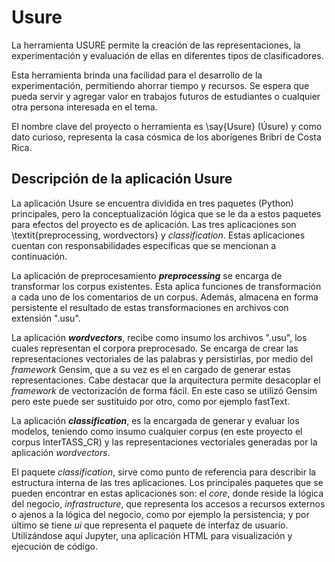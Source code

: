 # Usure

La herramienta USURE permite la creación de las representaciones, la experimentación y evaluación de ellas en diferentes tipos de clasificadores.

Esta herramienta brinda una facilidad para el desarrollo de la experimentación, permitiendo ahorrar tiempo y recursos. Se espera que pueda servir y agregar valor en trabajos futuros de estudiantes o cualquier otra persona interesada en el tema.  

El nombre clave del proyecto o herramienta es \say{Usure} (Úsure) y como dato curioso, representa la casa cósmica de los aborígenes Bribri de Costa Rica.


## Descripción de la aplicación Usure

La aplicación Usure se encuentra dividida en tres paquetes (Python) principales, pero la conceptualización lógica que se le da a estos paquetes para efectos del proyecto es de aplicación. Las tres aplicaciones son \textit{preprocessing, wordvectors} y  _classification_. Estas aplicaciones cuentan con responsabilidades específicas que se mencionan a continuación.

La aplicación de preprocesamiento **_preprocessing_** se encarga de transformar los corpus existentes.  Esta aplica funciones de transformación a cada uno de los comentarios de un corpus.  Además, almacena en forma persistente el resultado de estas transformaciones en archivos con extensión ".usu".  

La aplicación **_wordvectors_**, recibe como insumo los archivos ".usu", los cuales representan el corpora preprocesado. Se encarga de crear las representaciones vectoriales de las palabras y persistirlas, por medio del _framework_ Gensim, que a su vez es el en cargado de generar estas representaciones. Cabe destacar que la arquitectura permite desacoplar el _framework_ de vectorización de forma fácil. En este caso se utilizó Gensim pero este puede ser sustituido por otro, como por ejemplo fastText.  

La aplicación **_classification_**, es la encargada de generar y evaluar los modelos, teniendo como insumo cualquier corpus (en este proyecto el corpus InterTASS\_CR) y las representaciones vectoriales generadas por la aplicación _wordvectors_.

El paquete _classification_, sirve como punto de referencia para describir la estructura interna de las tres aplicaciones. Los principales paquetes que se pueden encontrar en estas aplicaciones son: el _core_, donde reside la lógica del negocio, _infrastructure_, que representa los accesos a recursos externos o ajenos a la lógica del negocio, como por ejemplo la persistencia; y por último se tiene _ui_ que representa el paquete de interfaz de usuario. Utilizándose aquí Jupyter, una aplicación HTML para visualización y ejecución de código.   
